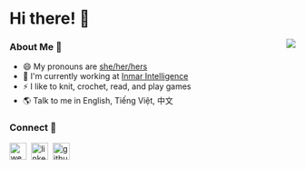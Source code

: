 # Hi there! 👋

  
<img align='right' src="https://media.giphy.com/media/nGMnDqebzDcfm/giphy.gif"> 

### About Me 👧
- 😄 My pronouns are [she/her/hers](https://lgbtlifecenter.org/pronouns/)
- 🏢 I'm currently working at [Inmar Intelligence](https://www.inmar.com/)
- ⚡ I like to knit, crochet, read, and play games
- 🌎 Talk to me in English, Tiếng Việt, 中文

### Connect 🔗
<a href="https://www.chaulyjenny.com" target="blank"><img align="center" src="https://cdn-icons-png.flaticon.com/512/1077/1077063.png" alt="website" height="30" width="30" /></a>&nbsp;
<a href="https://linkedin.com/in/jenny-chau-ly" target="blank"><img align="center" src="https://cdn.jsdelivr.net/npm/simple-icons@3.0.1/icons/linkedin.svg" alt="linkedin" height="30" width="30" /></a>&nbsp;
<a href="https://www.github.com/lycb" target="blank"><img align="center" src="https://cdnjs.cloudflare.com/ajax/libs/simple-icons/6.12.0/github.svg" alt="github" height="30" width="30" /></a>&nbsp;





